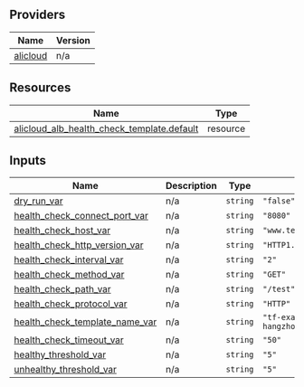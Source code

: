 <!-- BEGIN_TF_DOCS -->
## Providers

| Name | Version |
|------|---------|
| <a name="provider_alicloud"></a> [alicloud](#provider\_alicloud) | n/a |

## Resources

| Name | Type |
|------|------|
| [alicloud_alb_health_check_template.default](https://registry.terraform.io/providers/hashicorp/alicloud/latest/docs/resources/alb_health_check_template) | resource |

## Inputs

| Name | Description | Type | Default | Required |
|------|-------------|------|---------|:--------:|
| <a name="input_dry_run_var"></a> [dry\_run\_var](#input\_dry\_run\_var) | n/a | `string` | `"false"` | no |
| <a name="input_health_check_connect_port_var"></a> [health\_check\_connect\_port\_var](#input\_health\_check\_connect\_port\_var) | n/a | `string` | `"8080"` | no |
| <a name="input_health_check_host_var"></a> [health\_check\_host\_var](#input\_health\_check\_host\_var) | n/a | `string` | `"www.test.com"` | no |
| <a name="input_health_check_http_version_var"></a> [health\_check\_http\_version\_var](#input\_health\_check\_http\_version\_var) | n/a | `string` | `"HTTP1.0"` | no |
| <a name="input_health_check_interval_var"></a> [health\_check\_interval\_var](#input\_health\_check\_interval\_var) | n/a | `string` | `"2"` | no |
| <a name="input_health_check_method_var"></a> [health\_check\_method\_var](#input\_health\_check\_method\_var) | n/a | `string` | `"GET"` | no |
| <a name="input_health_check_path_var"></a> [health\_check\_path\_var](#input\_health\_check\_path\_var) | n/a | `string` | `"/test"` | no |
| <a name="input_health_check_protocol_var"></a> [health\_check\_protocol\_var](#input\_health\_check\_protocol\_var) | n/a | `string` | `"HTTP"` | no |
| <a name="input_health_check_template_name_var"></a> [health\_check\_template\_name\_var](#input\_health\_check\_template\_name\_var) | n/a | `string` | `"tf-examplecn-hangzhoualbhealthchecktemplate79307"` | no |
| <a name="input_health_check_timeout_var"></a> [health\_check\_timeout\_var](#input\_health\_check\_timeout\_var) | n/a | `string` | `"50"` | no |
| <a name="input_healthy_threshold_var"></a> [healthy\_threshold\_var](#input\_healthy\_threshold\_var) | n/a | `string` | `"5"` | no |
| <a name="input_unhealthy_threshold_var"></a> [unhealthy\_threshold\_var](#input\_unhealthy\_threshold\_var) | n/a | `string` | `"5"` | no |
<!-- END_TF_DOCS -->    